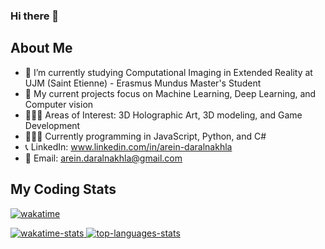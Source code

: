 ### Hi there 👋
## About Me
- 🔭 I’m currently studying Computational Imaging in Extended Reality at UJM (Saint Etienne) - Erasmus Mundus Master's Student
- 🧐 My current projects focus on Machine Learning, Deep Learning, and Computer vision
- 👩🏼‍🎨 Areas of Interest: 3D Holographic Art, 3D modeling, and Game Development
- 👩🏽‍💻 Currently programming in JavaScript, Python, and C#
- 📞 LinkedIn: www.linkedin.com/in/arein-daralnakhla
- 📧 Email: arein.daralnakhla@gmail.com

## My Coding Stats

[![wakatime](https://wakatime.com/badge/user/018d2c48-363d-4faf-9ad5-8f853d388868.svg)](https://wakatime.com/@018d2c48-363d-4faf-9ad5-8f853d388868)

<div>
    <a href="">
    <img align="top" alt="wakatime-stats" src="https://github-readme-stats.vercel.app/api/wakatime?username=arein&theme=dark"/>
    </a>
    <a href="">
    <img align="top" alt="top-languages-stats" src="https://github-readme-stats.vercel.app/api/top-langs/?username=arein&hide=jupyter%20notebook,html&langs_count=4&theme=dark&exclude_repo=face_recognition,fresh-meal-shop,FittsDragAndDrop,FittsTilt,Line-Coding,Algorithms-I" />
    </a>
</div>
</br>
